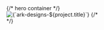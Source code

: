    <div className="sm:relative sm:-z-10 ">
          {/* hero container */}
          <div className="h-[720px] bg-[#1a1a1a]">
            <img
              src={project?.heroImg}
              alt={`ark-designs-${project.title}`}
              className="w-full  sm:h-full md:object-cover bg-center flex justify-center items-center "
            />
            {/* <div className="absolute top-0 bottom-0 right-0 left-0 h-[550px]  bg-black opacity-20"></div> */}
          </div>
        </div>